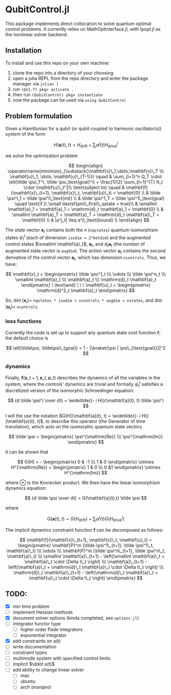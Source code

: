 # QubitControl.jl

This package implements direct collocation to solve quantum optimal control problems. It currently relies on MathOptInterface.jl, with Ipopt.jl as the nonlinear solver backend.

## Installation

To install and use this repo on your own machine:

1. clone the repo into a directory of your choosing
2. open a julia REPL from the repo directory and enter the package manager via `julia> ]`
3. run `(@v1.7) pkg> activate .` 
4. then run `(QubitControl) pkg> instantiate`
5. now the package can be used via `using QubitControl`


## Problem formulation

Given a Hamiltonian for a qubit (or qubit coupled to harmonic oscillator(s)) system of the form

$$
H(\mathbf{{a}}(t), t ) = H_{\text{drift}} + \sum_{j} a^j(t) H_{\text{drive}}^j
$$

we solve the optimization problem

$$
\begin{align}
\operatorname{minimize}_{\substack{\mathbf{x}\_1,\dots,\mathbf{x}\_T \\\ \mathbf{u}\_1, \dots, \mathbf{u}\_{T-1}}} \quad
& \sum_{i=1}^n Q_T \cdot \ell(\tilde \psi_T^i, \tilde \psi_\text{goal}^i) + \frac{1}{2} \sum_{t=1}^{T} R_t \cdot \mathbf{u}\_t^2\\ 
\text{subject to} \quad 
& \mathbf{f}(\mathbf{x}\_{t+1}, \mathbf{x}\_t, \mathbf{u}\_t) = \mathbf{0}  \\
&  \tilde \psi^i_1 = \tilde \psi^i\_\text{init} \\
& \tilde \psi^1_T = \tilde \psi^1\_\text{goal} \quad \text{if }\ \small \textsf{pin\\_first\\_qstate = true}\\
& \smallint \mathbf{a}_1 = \mathbf{a}_1 = \mathrm{d}_t \mathbf{a}_1 = \mathbf{0} \\  
& \smallint \mathbf{a}_T = \mathbf{a}_T = \mathrm{d}_t \mathbf{a}\_T = \mathbf{0} \\
& |a^j_t| \leq a^j\_\text{bound} \\
\end{align}
$$

The *state* vector $\mathbf{x}_t$ contains both the $n$ (`nqstates`) quantum isomorphism states $\tilde \psi^i_t$ (each of dimension `isodim = 2*ketdim`) and the augmented control states $\smallint \mathbf{a}_t$, $\mathbf{a}_t$, and $\mathrm{d}_t \mathbf{a}_t$ (the number of augmented state vector is `augdim`). The *action* vector $\mathbf{u}_t$ contains the second derivative of the *control* vector $\mathbf{a}_t$, which has dimension `ncontrols`. Thus, we have:

$$
\mathbf{x}_t = \begin{pmatrix} \tilde \psi^1_t \\\ \vdots \\\ \tilde \psi^n_t \\\ \smallint \mathbf{a}_t \\\ \mathbf{a}_t \\\ \mathrm{d}_t \mathbf{a}_t \end{pmatrix} \ \text{and} \ \ \ \mathbf{u}_t = \begin{pmatrix} \mathrm{d}^2_t \mathbf{a}_t  \end{pmatrix}
$$

So, $\dim(\mathbf{x}_t) =$ `nqstates * isodim + ncontrols * augdim = nstates`, and $\dim(\mathbf{u}_t)=$ `ncontrols`.

### loss functions

Currently the code is set up to support any quantum state cost function $\ell$; the default choice is

$$
\ell(\tilde\psi, \tilde\psi\_{goal}) = 1 - |\braket{\psi | \psi\_{\text{goal}}}|^2
$$

### dynamics

Finally, $\mathbf{f}(\mathbf{x}\_{t+1}, \mathbf{x}\_t, \mathbf{u}\_t)$ describes the dynamics of all the variables in the system, where the controls' dynamics are trivial and formally $\tilde \psi^i_t$ satisfies a discretized version of the isomorphic Schroedinger equation:

$$
{d \tilde \psi^i \over dt} = \widetilde{(- i H)}(\mathbf{a}(t), t) \tilde \psi^i
$$

I will the use the notation $G(H)(\mathbf{a}(t), t) = \widetilde{(- i H)}(\mathbf{a}(t), t)$, to describe this operator (the Generator of time translation), which acts on the isomorphic quantum state vectors 

$$
\tilde \psi = \begin{pmatrix} \psi^{\mathrm{Re}} \\\ \psi^{\mathrm{Im}} \end{pmatrix}
$$ 

It can be shown that

$$
G(H) =  - \begin{pmatrix} 0 & -1 \\\ 1 & 0 \end{pmatrix} \otimes H^{\mathrm{Re}} + \begin{pmatrix} 1 & 0 \\\ 0 &1 \end{pmatrix} \otimes H^{\mathrm{Im}}
$$

where $\otimes$ is the Kronecker product.  We then have the linear isomorphism dynamics equation:

$$
{d \tilde \psi \over dt} = G(\mathbf{a}(t),t) \tilde \psi
$$

where

$$
G(\mathbf{a}(t),t) = G(H_{\text{drift}}) + \sum_j a^j(t) G(H_{\text{drive}}^j) 
$$

The implicit dynamics constraint function $\mathbf{f}$ can be decomposed as follows:

$$
\mathbf{f}(\mathbf{x}\_{t+1}, \mathbf{x}\_t, \mathbf{u}_t) 
= \begin{pmatrix} 
  \mathbf{P}^m (\tilde \psi^1\_{t+1}, \tilde \psi^1\_t, \mathbf{a}\_t) \\\ 
  \vdots \\\
  \mathbf{P}^m (\tilde \psi^n\_{t+1}, \tilde \psi^n\_t, \mathbf{a}\_t) \\\
  \smallint \mathbf{a}\_{t+1} - \left(\smallint \mathbf{a}\_t + \mathbf{a}\_t \cdot \Delta t\_t  \right) \\\
  \mathbf{a}\_{t+1} - \left(\mathbf{a}\_t + \mathrm{d}\_t \mathbf{a}\_t \cdot \Delta t\_t  \right) \\\
  \mathrm{d}\_t \mathbf{a}\_{t+1} - \left(\mathrm{d}\_t \mathbf{a}\_t + \mathbf{u}\_t \cdot \Delta t\_t \right)
  \end{pmatrix}
$$

## TODO: 

- [x] min time problem
- [ ] implement Hessian methods
- [x] document solver options (kinda completed, see `options.jl`)
- [ ] integrator functor type
  - [ ] higher order Pade integrators
  - [ ] exponential integrator
- [x] add constraints on a(t)
- [ ] write documentation 
- [ ] constraint types
- [ ] multimode system with specified control limits
- [ ] implicit $\ddot a(t)$
- [ ] add ability to change linear solver
  - [ ] mac
  - [ ] ubuntu
  - [ ] arch (manjaro)
